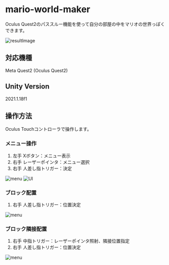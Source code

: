 # mario-world-maker
Oculus Quest2のパススルー機能を使って自分の部屋の中をマリオの世界っぽくできます。  

![resultImage](https://github.com/Bon-fire-people/mario-world-maker/blob/main/images/result.png)

## 対応機種
Meta Quest2 (Oculus Quest2)

## Unity Version  
2021.1.18f1

## 操作方法
Oculus Touchコントローラで操作します。

### メニュー操作
1. 左手 Xボタン：メニュー表示  
2. 右手 レーザーポインタ：メニュー選択
3. 右手 人差し指トリガー：決定  

![menu](https://github.com/Bon-fire-people/mario-world-maker/blob/main/images/menu.png)
![UI](https://github.com/Bon-fire-people/mario-world-maker/blob/main/images/button.png)

### ブロック配置
1. 右手 人差し指トリガー：位置決定  

![menu](https://github.com/Bon-fire-people/mario-world-maker/blob/main/images/makeBlock.png)  

### ブロック隣接配置
1. 右手 中指トリガー：レーザーポインタ照射、隣接位置指定  
2. 右手 人差し指トリガー：位置決定  
  
![menu](https://github.com/Bon-fire-people/mario-world-maker/blob/main/images/makeHatenaBlock.png)  

